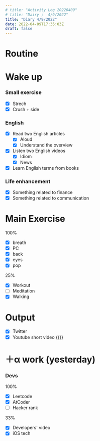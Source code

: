 ```yaml
---
# title: "Activity Log 20220409"
# title: "Dairy ;  4/9/2022"
title: "Diary 4/9/2022"  
date: 2022-04-09T17:35:03Z
draft: false
---
```


# Routine

# Wake up

### Small exercise

- [x]  Strech
- [x]  Crush + side

### English

- [x]  Read two English articles
    - [x]  Aloud
    - [x]  Understand the overview
- [x]  Listen two English videos
    - [x]  Idiom
    - [x]  News
- [x]  Learn English terms from books

### Life enhancement

- [x]  Something related to finance
- [x]  Something related to communication

# Main Exercise

100%

- [x]  breath
- [x]  PC
- [x]  back
- [x]  eyes
- [x]  pop

25%

- [x]  Workout
- [ ]  Meditation
- [x]  Walking

# Output

- [x]  Twitter
- [x]  Youtube short video {{<youtube HujDI-Z9tzU>}}

# ＋α work (yesterday)

### Devs

100%

- [x]  Leetcode
- [x]  AtCoder
- [ ]  Hacker rank

33%

- [x]  Developers' video
- [x]  iOS tech